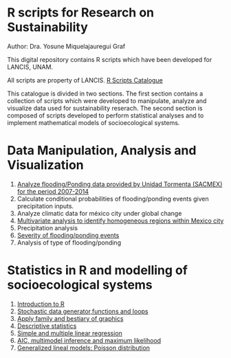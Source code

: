# R scripts for Research on Sustainability

 Author: Dra. Yosune Miquelajauregui Graf
 
 This digital repository contains R scripts which have been developed for LANCIS, UNAM. 

 All scripts are property of LANCIS.
 [R Scripts Catalogue](http://lancis.ecologia.unam.mx/R_Scripts_Catalogue/)



This catalogue is divided in two sections. The first section contains a collection of scripts which were developed to   manipulate, analyze and visualize data used for sustainability reserach. The second section is composed of scripts developed to perform statistical analyses and to implement mathematical models of socioecological systems.

# Data Manipulation, Analysis and Visualization

1. [Analyze flooding/Ponding data provided by Unidad Tormenta (SACMEX) for the period 2007-2014](PondingAnalysis.pdf)
2. Calculate conditional probabilities of flooding/ponding events given precipitation inputs.
3. Analyze climatic data for méxico city under global change
4. [Multivariate analysis to identify homogeneous regions within Mexico city](ClusterAnalysis.pdf)
5. Precipitation analysis
6. [Severity of flooding/ponding events](SeverityIndices.pdf)
7. Analysis of type of flooding/ponding

# Statistics in R and modelling of socioecological systems

1. [Introduction to R](ScriptClase1.pdf)
2. [Stochastic data generator,functions and loops](ScriptClase2.pdf)
3. [Apply family and bestiary of graphics](ScriptClase3.pdf)
4. [Descriptive statistics](ScriptClase4.pdf)
5. [Simple and multiple linear regression](ScriptClase5.pdf)
6. [AIC, multimodel inference and maximum likelihood](ScriptClase6.pdf)
7. [Generalized lineal models: Poisson distribution](ScriptClase7.pdf)



